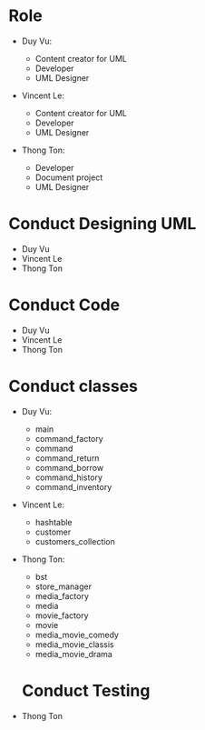 # Role
- Duy Vu:
  + Content creator for UML
  + Developer
  + UML Designer
  
- Vincent Le: 
  + Content creator for UML
  + Developer
  + UML Designer

- Thong Ton:
  + Developer
  + Document project
  + UML Designer

# Conduct Designing UML
- Duy Vu
- Vincent Le
- Thong Ton

# Conduct Code
- Duy Vu
- Vincent Le
- Thong Ton

# Conduct classes
- Duy Vu:
  + main
  + command_factory
  + command
  + command_return
  + command_borrow
  + command_history
  + command_inventory
  
- Vincent Le:
  + hashtable
  + customer
  + customers_collection
  
- Thong Ton:
  + bst
  + store_manager
  + media_factory
  + media
  + movie_factory
  + movie
  + media_movie_comedy
  + media_movie_classis
  + media_movie_drama
  
  # Conduct Testing
- Thong Ton
